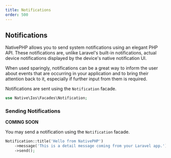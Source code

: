 ```yaml
---
title: Notifications
order: 500
---
```


## Notifications

NativePHP allows you to send system notifications using an elegant PHP API. These notifications are, unlike Laravel's
built-in notifications, actual device notifications displayed by the device's native notification UI.

When used sparingly, notifications can be a great way to inform the user about events that are occurring in your
application and to bring their attention back to it, especially if further input from them is required.

Notifications are sent using the `Notification` facade.

```php
use Native\Ios\Facades\Notification;
```

### Sending Notifications

**COMING SOON**

You may send a notification using the `Notification` facade.

```php
Notification::title('Hello from NativePHP')
    ->message('This is a detail message coming from your Laravel app.')
    ->send();
```
